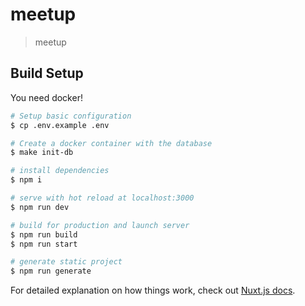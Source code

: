 # meetup

> meetup

## Build Setup

You need docker!

``` bash
# Setup basic configuration
$ cp .env.example .env

# Create a docker container with the database
$ make init-db

# install dependencies
$ npm i

# serve with hot reload at localhost:3000
$ npm run dev

# build for production and launch server
$ npm run build
$ npm run start

# generate static project
$ npm run generate
```

For detailed explanation on how things work, check out [Nuxt.js docs](https://nuxtjs.org).
